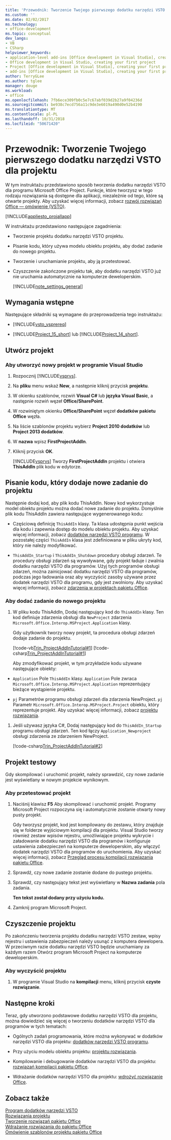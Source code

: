 ```yaml
---
title: 'Przewodnik: Tworzenie Twojego pierwszego dodatku narzędzi VSTO dla projektu'
ms.custom: ''
ms.date: 02/02/2017
ms.technology:
- office-development
ms.topic: conceptual
dev_langs:
- VB
- CSharp
helpviewer_keywords:
- application-level add-ins [Office development in Visual Studio], creating your first project
- Office development in Visual Studio, creating your first project
- Project [Office development in Visual Studio], creating your first project
- add-ins [Office development in Visual Studio], creating your first project
author: TerryGLee
ms.author: tglee
manager: douge
ms.workload:
- office
ms.openlocfilehash: 7fb6ece309fb0c5e7c67abf039d2b27a9f04236d
ms.sourcegitcommit: be938c7ecd756a11c9de3e6019a490d0e52b4190
ms.translationtype: MT
ms.contentlocale: pl-PL
ms.lasthandoff: 10/31/2018
ms.locfileid: "50671420"
---
```

# <a name="walkthrough-create-your-first-vsto-add-in-for-project"></a>Przewodnik: Tworzenie Twojego pierwszego dodatku narzędzi VSTO dla projektu
  W tym instruktażu przedstawiono sposób tworzenia dodatku narzędzi VSTO dla programu Microsoft Office Project. Funkcje, które tworzysz w tego rodzaju rozwiązania są dostępne dla aplikacji, niezależnie od tego, które są otwarte projekty. Aby uzyskać więcej informacji, zobacz [rozwój rozwiązań Office ― omówienie &#40;VSTO&#41;](../vsto/office-solutions-development-overview-vsto.md).  
  
 [!INCLUDE[appliesto_projallapp](../vsto/includes/appliesto-projallapp-md.md)]  
  
 W instruktażu przedstawiono następujące zagadnienia:  
  
- Tworzenie projektu dodatku narzędzi VSTO projektu.  
  
- Pisanie kodu, który używa modelu obiektu projektu, aby dodać zadanie do nowego projektu.  
  
- Tworzenie i uruchamianie projektu, aby ją przetestować.  
  
- Czyszczenie zakończone projektu tak, aby dodatku narzędzi VSTO już nie uruchamia automatycznie na komputerze deweloperskim.  
  
  [!INCLUDE[note_settings_general](../sharepoint/includes/note-settings-general-md.md)]  
  
## <a name="prerequisites"></a>Wymagania wstępne  
 Następujące składniki są wymagane do przeprowadzenia tego instruktażu:  
  
-   [!INCLUDE[vsto_vsprereq](../vsto/includes/vsto-vsprereq-md.md)]  
  
-   [!INCLUDE[Project_15_short](../vsto/includes/project-15-short-md.md)] lub [!INCLUDE[Project_14_short](../vsto/includes/project-14-short-md.md)].  
  
## <a name="create-the-project"></a>Utwórz projekt  
  
### <a name="to-create-a-new-project-in-visual-studio"></a>Aby utworzyć nowy projekt w programie Visual Studio  
  
1.  Rozpocznij [!INCLUDE[vsprvs](../sharepoint/includes/vsprvs-md.md)].  
  
2.  Na **pliku** menu wskaż **New**, a następnie kliknij przycisk **projektu**.  
  
3.  W okienku szablonów, rozwiń **Visual C#** lub **języka Visual Basic**, a następnie rozwiń węzeł **Office/SharePoint**.  
  
4.  W rozwiniętym okienku **Office/SharePoint** węzeł **dodatków pakietu Office** węzła.  
  
5.  Na liście szablonów projektu wybierz **Project 2010 dodatków** lub **Project 2013 dodatków**.  
  
6.  W **nazwa** wpisz **FirstProjectAddIn**.  
  
7.  Kliknij przycisk **OK**.  
  
     [!INCLUDE[vsprvs](../sharepoint/includes/vsprvs-md.md)] Tworzy **FirstProjectAddIn** projektu i otwiera **ThisAddIn** plik kodu w edytorze.  
  
## <a name="write-code-that-adds-a-new-task-to-a-project"></a>Pisanie kodu, który dodaje nowe zadanie do projektu  
 Następnie dodaj kod, aby plik kodu ThisAddIn. Nowy kod wykorzystuje model obiektu projektu można dodać nowe zadanie do projektu. Domyślnie plik kodu ThisAddIn zawiera następujące wygenerowanego kodu:  
  
-   Częściową definicję `ThisAddIn` klasy. Ta klasa udostępnia punkt wejścia dla kodu i zapewnia dostęp do modelu obiektu projektu. Aby uzyskać więcej informacji, zobacz [dodatków narzędzi VSTO programu](../vsto/programming-vsto-add-ins.md). W pozostałej części `ThisAddIn` klasa jest zdefiniowana w pliku ukryty kod, który nie należy modyfikować.  
  
-   `ThisAddIn_Startup` i `ThisAddIn_Shutdown` procedury obsługi zdarzeń. Te procedury obsługi zdarzeń są wywoływane, gdy projekt ładuje i zwalnia dodatku narzędzi VSTO dla programów. Użyj tych programów obsługi zdarzeń, można zainicjować dodatku narzędzi VSTO dla programów, podczas jego ładowania oraz aby wyczyścić zasoby używane przez dodatek narzędzi VSTO dla programu, gdy jest zwolniony. Aby uzyskać więcej informacji, zobacz [zdarzenia w projektach pakietu Office](../vsto/events-in-office-projects.md).  
  
### <a name="to-add-a-task-to-a-new-project"></a>Aby dodać zadanie do nowego projektu  
  
1. W pliku kodu ThisAddIn, Dodaj następujący kod do `ThisAddIn` klasy. Ten kod definiuje zdarzenia obsługi dla `NewProject` zdarzenia `Microsoft.Office.Interop.MSProject.Application` klasy.  
  
    Gdy użytkownik tworzy nowy projekt, ta procedura obsługi zdarzeń dodaje zadanie do projektu.  
  
    [!code-vb[Trin_ProjectAddInTutorial#1](../vsto/codesnippet/VisualBasic/Trin_ProjectAddInTutorial/ThisAddIn.vb#1)]
    [!code-csharp[Trin_ProjectAddInTutorial#1](../vsto/codesnippet/CSharp/Trin_ProjectAddInTutorial/ThisAddIn.cs#1)]  
  
   Aby zmodyfikować projekt, w tym przykładzie kodu używane następujące obiekty:  
  
-   `Application` Pole `ThisAddIn` klasy. `Application` Pole zwraca `Microsoft.Office.Interop.MSProject.Application` reprezentujący bieżące wystąpienie projektu.  
  
-   `pj` Parametrów programu obsługi zdarzeń dla zdarzenia NewProject. `pj` Parametr `Microsoft.Office.Interop.MSProject.Project` obiektu, który reprezentuje projekt. Aby uzyskać więcej informacji, zobacz [projektu rozwiązania](../vsto/project-solutions.md).  
  
1.  Jeśli używasz języka C#, Dodaj następujący kod do `ThisAddIn_Startup` programu obsługi zdarzeń. Ten kod łączy `Application_Newproject` obsługi zdarzenia ze zdarzeniem NewProject.  
  
     [!code-csharp[Trin_ProjectAddInTutorial#2](../vsto/codesnippet/CSharp/Trin_ProjectAddInTutorial/ThisAddIn.cs#2)]  
  
  
## <a name="test-the-project"></a>Projekt testowy  
 Gdy skompilować i uruchomić projekt, należy sprawdzić, czy nowe zadanie jest wyświetlany w nowym projekcie wynikowym.  
  
### <a name="to-test-the-project"></a>Aby przetestować projekt  
  
1.  Naciśnij klawisz **F5** Aby skompilować i uruchomić projekt. Programy Microsoft Project rozpoczyna się i automatycznie zostanie otwarty nowy pusty projekt.  
  
     Gdy tworzysz projekt, kod jest kompilowany do zestawu, który znajduje się w folderze wyjściowym kompilacji dla projektu. Visual Studio tworzy również zestaw wpisów rejestru, umożliwiające projektu wykrycie i załadowanie dodatku narzędzi VSTO dla programów i konfiguruje ustawienia zabezpieczeń na komputerze deweloperskim, aby włączyć dodatek narzędzi VSTO dla programów do uruchomienia. Aby uzyskać więcej informacji, zobacz [Przegląd procesu kompilacji rozwiązania pakietu Office](/previous-versions/visualstudio/visual-studio-2010/h2c9cdc0(v=vs.100)).  
  
2.  Sprawdź, czy nowe zadanie zostanie dodane do pustego projektu.  
  
3.  Sprawdź, czy następujący tekst jest wyświetlany w **Nazwa zadania** pola zadania.  
  
     **Ten tekst został dodany przy użyciu kodu.**  
  
4.  Zamknij program Microsoft Project.  
  
## <a name="clean-up-the-project"></a>Czyszczenie projektu  
 Po zakończeniu tworzenia projektu dodatku narzędzi VSTO zestaw, wpisy rejestru i ustawienia zabezpieczeń należy usunąć z komputera dewelopera. W przeciwnym razie dodatku narzędzi VSTO będzie uruchamiany za każdym razem Otwórz program Microsoft Project na komputerze deweloperskim.  
  
### <a name="to-clean-up-your-project"></a>Aby wyczyścić projektu  
  
1.  W programie Visual Studio na **kompilacji** menu, kliknij przycisk **czyste rozwiązanie**.  
  
## <a name="next-steps"></a>Następne kroki  
 Teraz, gdy utworzono podstawowe dodatku narzędzi VSTO dla projektu, można dowiedzieć się więcej o tworzeniu dodatków narzędzi VSTO dla programów w tych tematach:  
  
-   Ogólnych zadań programowania, które można wykonywać w dodatków narzędzi VSTO dla projektu: [dodatków narzędzi VSTO programu](../vsto/programming-vsto-add-ins.md).  
  
-   Przy użyciu modelu obiektu projektu: [projektu rozwiązania](../vsto/project-solutions.md).  
  
-   Kompilowanie i debugowanie dodatków narzędzi VSTO dla projektu: [rozwiązań kompilacji pakietu Office](../vsto/building-office-solutions.md).  
  
-   Wdrażanie dodatków narzędzi VSTO dla projektu: [wdrożyć rozwiązanie Office](../vsto/deploying-an-office-solution.md).  
  
## <a name="see-also"></a>Zobacz także  
 [Program dodatków narzędzi VSTO](../vsto/programming-vsto-add-ins.md)   
 [Rozwiązania projektu](../vsto/project-solutions.md)   
 [Tworzenie rozwiązań pakietu Office](../vsto/building-office-solutions.md)   
 [Wdrażanie rozwiązania do pakietu Office](../vsto/deploying-an-office-solution.md)   
 [Omówienie szablonów projektu pakietu Office](../vsto/office-project-templates-overview.md)  
  
  
